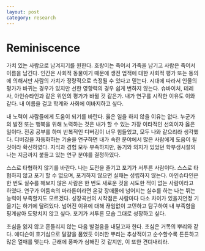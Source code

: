 ```yaml
---
layout: post
category: research
---
```


# Reminiscence

가치 있는 사람으로 남겨지기를 원한다. 호랑이는 죽어서 가죽을 남기고 사람은 죽어서 이름을 남긴다. 인간은 사회적 동물이기 때문에 생전 업적에 대한 사회적 평가 또는 동의에 의해서만 사람의 가치가 정량적으로 측정될 수 있다고 믿는다. 시대에 따라서 인물의 평가가 바뀌는 경우가 있지만 선한 영향력의 경우 쉽게 변하지 않는다. 슈바이처, 테레사, 아인슈타인과 같은 위인의 평가가 바뀔 것 같은가. 내가 연구를 시작한 이유도 이와 같다. 내 이름을 걸고 학계와 사회에 이바지하고 싶다.

내 노력이 사람들에게 도움이 되기를 바란다. 옳은 일을 하지 않을 이유는 없다. 누군가의 발전 또는 행복을 위해 노력하는 것은 내가 할 수 있는 가장 이타적인 선의이자 옳은 일이다. 전공 공부를 하며 반복적인 디버깅이 너무 힘들었고, 모두 나와 같으리라 생각했다. 디버깅을 자동화하는 기술을 연구하면 내가 속한 분야에서 많은 사람에게 도움이 될 것이라 확신하였다. 지식과 경험 모두 부족하지만, 동기와 의지가 있었던 학부생시절의 나는 지금까지 붙들고 있는 연구 분야를 결정하였다.

스스로 타협하지 않기를 바란다. 나는 도전을 즐기고 포기가 서투른 사람이다. 스스로 타협하지 않고 포기 할 수 없으며, 포기하지 않으면 실패는 성립하지 않는다. 아인슈타인은 한 번도 실수를 해보지 않은 사람은 한 번도 새로운 것을 시도한 적이 없는 사람이라고 하였다. 연구가 어둠속의 마라톤이라면 온갖 장애물에 넘어지는 실수를 하는 나는 뛰는 능력이 부족할지도 모르겠다. 성장곡선의 시작점은 사람마다 다소 차이가 있을지언정 기울기는 하기에 달려있다. 넘어진 이유에 대해 끊임없이 고민하고 탐구하여 내 부족함을 핑계삼아 도망치지 않고 싶다. 포기가 서투른 모습 그대로 성장하고 싶다.

초심을 잃지 않고 흔들리지 않는 다음 발걸음을 내딛고자 한다. 초심은 거목의 뿌리와 같다. 에디슨이 호기심으로 달걀을 품었듯 이러한 뿌리는 추상적이고 순수할수록 튼튼하고 많은 열매를 맺는다. 근래에 풍파가 심해진 것 같지만, 이 또한 견뎌내리라.
